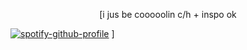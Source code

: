 <p align="center">
[i jus be cooooolin
 c/h + inspo ok

 
[![spotify-github-profile](https://spotify-github-profile.kittinanx.com/api/view?uid=04ky8vr4q89qstdzpbkjrmd18&cover_image=true&theme=natemoo-re&show_offline=true&background_color=121212&interchange=true&bar_color=53b14f&bar_color_cover=false)](https://github.com/kittinan/spotify-github-profile)
]
</p>
